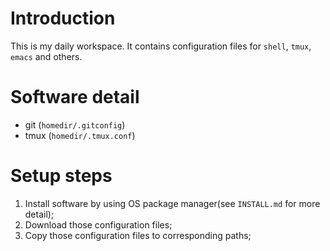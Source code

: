 # Introduction
This is my daily workspace. It contains configuration files for `shell`, `tmux`, `emacs` and others.

# Software detail
- git                 (`homedir/.gitconfig`)
- tmux                (`homedir/.tmux.conf`)

# Setup steps
1. Install software by using OS package manager(see `INSTALL.md` for more detail);
2. Download those configuration files;
3. Copy those configuration files to corresponding paths;

